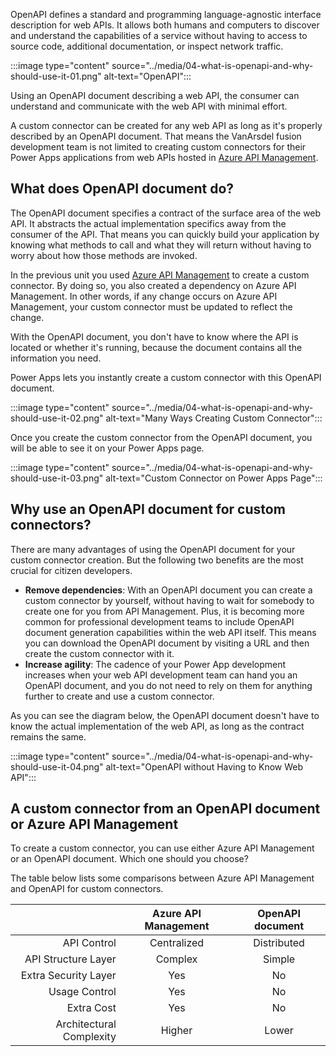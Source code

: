 OpenAPI defines a standard and programming language-agnostic interface description for web APIs. It allows both humans and computers to discover and understand the capabilities of a service without having to access to source code, additional documentation, or inspect network traffic.

:::image type="content" source="../media/04-what-is-openapi-and-why-should-use-it-01.png" alt-text="OpenAPI":::

Using an OpenAPI document describing a web API, the consumer can understand and communicate with the web API with minimal effort.

A custom connector can be created for any web API as long as it's properly described by an OpenAPI document. That means the VanArsdel fusion development team is not limited to creating custom connectors for their Power Apps applications from web APIs hosted in [Azure API Management][az apim].


## What does OpenAPI document do? ##

The OpenAPI document specifies a contract of the surface area of the web API. It abstracts the actual implementation specifics away from the consumer of the API. That means you can quickly build your application by knowing what methods to call and what they will return without having to worry about how those methods are invoked.

In the previous unit you used [Azure API Management][az apim] to create a custom connector. By doing so, you also created a dependency on Azure API Management. In other words, if any change occurs on Azure API Management, your custom connector must be updated to reflect the change.

With the OpenAPI document, you don't have to know where the API is located or whether it's running, because the document contains all the information you need.

Power Apps lets you instantly create a custom connector with this OpenAPI document.

:::image type="content" source="../media/04-what-is-openapi-and-why-should-use-it-02.png" alt-text="Many Ways Creating Custom Connector":::

Once you create the custom connector from the OpenAPI document, you will be able to see it on your Power Apps page.

:::image type="content" source="../media/04-what-is-openapi-and-why-should-use-it-03.png" alt-text="Custom Connector on Power Apps Page":::


## Why use an OpenAPI document for custom connectors? ##

There are many advantages of using the OpenAPI document for your custom connector creation. But the following two benefits are the most crucial for citizen developers.

* **Remove dependencies**: With an OpenAPI document you can create a custom connector by yourself, without having to wait for somebody to create one for you from API Management. Plus, it is becoming more common for professional development teams to include OpenAPI document generation capabilities within the web API itself. This means you can download the OpenAPI document by visiting a URL and then create the custom connector with it.
* **Increase agility**: The cadence of your Power App development increases when your web API development team can hand you an OpenAPI document, and you do not need to rely on them for anything further to create and use a custom connector.

As you can see the diagram below, the OpenAPI document doesn't have to know the actual implementation of the web API, as long as the contract remains the same.

:::image type="content" source="../media/04-what-is-openapi-and-why-should-use-it-04.png" alt-text="OpenAPI without Having to Know Web API":::


## A custom connector from an OpenAPI document or Azure API Management ##

To create a custom connector, you can use either Azure API Management or an OpenAPI document. Which one should you choose?

The table below lists some comparisons between Azure API Management and OpenAPI for custom connectors.

|     | Azure API Management | OpenAPI document |
| ---:|:---:|:---:|
| API Control | Centralized | Distributed |
| API Structure Layer | Complex | Simple |
| Extra Security Layer | Yes | No |
| Usage Control | Yes | No |
| Extra Cost | Yes | No |
| Architectural Complexity | Higher | Lower |


[az apim]: https://docs.microsoft.com/azure/api-management/api-management-key-concepts

[pa]: https://powerapps.microsoft.com/
